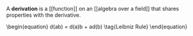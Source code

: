 A **derivation** is a [[function]] on an [[algebra over a field]] that shares properties with the derivative.

\begin{equation}
d(ab) = d(a)b + ad(b) \tag{Leibniz Rule}
\end{equation}